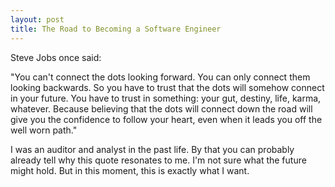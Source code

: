 ```yaml
---
layout: post
title: The Road to Becoming a Software Engineer
---
```


Steve Jobs once said:

"You can't connect the dots looking forward. You can only connect them looking backwards. So you have to trust that the dots will somehow connect in your future. You have to trust in something: your gut, destiny, life, karma, whatever. Because believing that the dots will connect down the road will give you the confidence to follow your heart, even when it leads you off the well worn path."

I was an auditor and analyst in the past life. By that you can probably already tell why this quote resonates to me. I'm not sure what the future might hold. But in this moment, this is exactly what I want.
